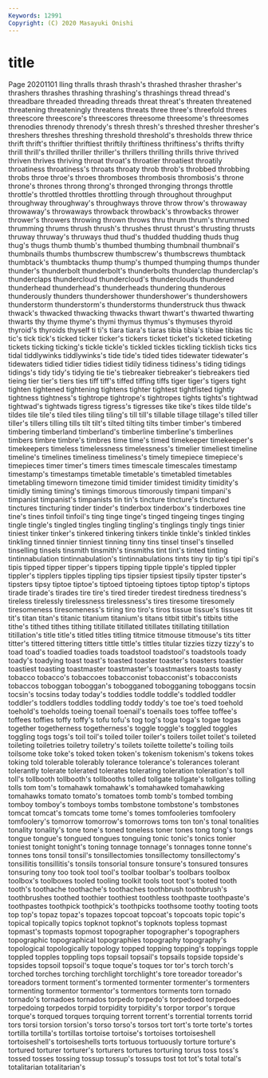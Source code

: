 ```yaml
---
Keywords: 12991
Copyright: (C) 2020 Masayuki Onishi
---
```


# title
Page 20201101
lling thralls thrash thrash's thrashed
thrasher thrasher's thrashers thrashes thrashing thrashing's thrashings thread thread's threadbare
threaded threading threads threat threat's threaten threatened threatening threateningly threatens
threats three three's threefold threes threescore threescore's threescores threesome threesome's
threesomes threnodies threnody threnody's thresh thresh's threshed thresher thresher's threshers
threshes threshing threshold threshold's thresholds threw thrice thrift thrift's thriftier
thriftiest thriftily thriftiness thriftiness's thrifts thrifty thrill thrill's thrilled thriller
thriller's thrillers thrilling thrills thrive thrived thriven thrives thriving throat
throat's throatier throatiest throatily throatiness throatiness's throats throaty throb throb's
throbbed throbbing throbs throe throe's throes thromboses thrombosis thrombosis's throne
throne's thrones throng throng's thronged thronging throngs throttle throttle's throttled
throttles throttling through throughout throughput throughway throughway's throughways throve throw
throw's throwaway throwaway's throwaways throwback throwback's throwbacks thrower thrower's throwers
throwing thrown throws thru thrum thrum's thrummed thrumming thrums thrush
thrush's thrushes thrust thrust's thrusting thrusts thruway thruway's thruways thud
thud's thudded thudding thuds thug thug's thugs thumb thumb's thumbed
thumbing thumbnail thumbnail's thumbnails thumbs thumbscrew thumbscrew's thumbscrews thumbtack thumbtack's
thumbtacks thump thump's thumped thumping thumps thunder thunder's thunderbolt thunderbolt's
thunderbolts thunderclap thunderclap's thunderclaps thundercloud thundercloud's thunderclouds thundered thunderhead thunderhead's
thunderheads thundering thunderous thunderously thunders thundershower thundershower's thundershowers thunderstorm thunderstorm's
thunderstorms thunderstruck thus thwack thwack's thwacked thwacking thwacks thwart thwart's
thwarted thwarting thwarts thy thyme thyme's thymi thymus thymus's thymuses
thyroid thyroid's thyroids thyself ti ti's tiara tiara's tiaras tibia
tibia's tibiae tibias tic tic's tick tick's ticked ticker ticker's
tickers ticket ticket's ticketed ticketing tickets ticking ticking's tickle tickle's
tickled tickles tickling ticklish ticks tics tidal tiddlywinks tiddlywinks's tide
tide's tided tides tidewater tidewater's tidewaters tidied tidier tidies tidiest
tidily tidiness tidiness's tiding tidings tidings's tidy tidy's tidying tie
tie's tiebreaker tiebreaker's tiebreakers tied tieing tier tier's tiers ties
tiff tiff's tiffed tiffing tiffs tiger tiger's tigers tight tighten
tightened tightening tightens tighter tightest tightfisted tightly tightness tightness's tightrope
tightrope's tightropes tights tights's tightwad tightwad's tightwads tigress tigress's tigresses
tike tike's tikes tilde tilde's tildes tile tile's tiled tiles
tiling tiling's till till's tillable tillage tillage's tilled tiller tiller's
tillers tilling tills tilt tilt's tilted tilting tilts timber timber's
timbered timbering timberland timberland's timberline timberline's timberlines timbers timbre timbre's
timbres time time's timed timekeeper timekeeper's timekeepers timeless timelessness timelessness's
timelier timeliest timeline timeline's timelines timeliness timeliness's timely timepiece timepiece's
timepieces timer timer's timers times timescale timescales timestamp timestamp's timestamps
timetable timetable's timetabled timetables timetabling timeworn timezone timid timider timidest
timidity timidity's timidly timing timing's timings timorous timorously timpani timpani's
timpanist timpanist's timpanists tin tin's tincture tincture's tinctured tinctures tincturing
tinder tinder's tinderbox tinderbox's tinderboxes tine tine's tines tinfoil tinfoil's
ting tinge tinge's tinged tingeing tinges tinging tingle tingle's tingled
tingles tingling tingling's tinglings tingly tings tinier tiniest tinker tinker's
tinkered tinkering tinkers tinkle tinkle's tinkled tinkles tinkling tinned tinnier
tinniest tinning tinny tins tinsel tinsel's tinselled tinselling tinsels tinsmith
tinsmith's tinsmiths tint tint's tinted tinting tintinnabulation tintinnabulation's tintinnabulations tints
tiny tip tip's tipi tipi's tipis tipped tipper tipper's tippers
tipping tipple tipple's tippled tippler tippler's tipplers tipples tippling tips
tipsier tipsiest tipsily tipster tipster's tipsters tipsy tiptoe tiptoe's tiptoed
tiptoeing tiptoes tiptop tiptop's tiptops tirade tirade's tirades tire tire's
tired tireder tiredest tiredness tiredness's tireless tirelessly tirelessness tirelessness's tires
tiresome tiresomely tiresomeness tiresomeness's tiring tiro tiro's tiros tissue tissue's
tissues tit tit's titan titan's titanic titanium titanium's titans titbit
titbit's titbits tithe tithe's tithed tithes tithing titillate titillated titillates
titillating titillation titillation's title title's titled titles titling titmice titmouse
titmouse's tits titter titter's tittered tittering titters tittle tittle's tittles
titular tizzies tizzy tizzy's to toad toad's toadied toadies toads
toadstool toadstool's toadstools toady toady's toadying toast toast's toasted toaster
toaster's toasters toastier toastiest toasting toastmaster toastmaster's toastmasters toasts toasty
tobacco tobacco's tobaccoes tobacconist tobacconist's tobacconists tobaccos toboggan toboggan's tobogganed
tobogganing toboggans tocsin tocsin's tocsins today today's toddies toddle toddle's
toddled toddler toddler's toddlers toddles toddling toddy toddy's toe toe's
toed toehold toehold's toeholds toeing toenail toenail's toenails toes toffee
toffee's toffees toffies toffy toffy's tofu tofu's tog tog's toga
toga's togae togas together togetherness togetherness's toggle toggle's toggled toggles
toggling togs togs's toil toil's toiled toiler toiler's toilers toilet
toilet's toileted toileting toiletries toiletry toiletry's toilets toilette toilette's toiling
toils toilsome toke toke's toked token token's tokenism tokenism's tokens
tokes toking told tolerable tolerably tolerance tolerance's tolerances tolerant tolerantly
tolerate tolerated tolerates tolerating toleration toleration's toll toll's tollbooth tollbooth's
tollbooths tolled tollgate tollgate's tollgates tolling tolls tom tom's tomahawk
tomahawk's tomahawked tomahawking tomahawks tomato tomato's tomatoes tomb tomb's tombed
tombing tomboy tomboy's tomboys tombs tombstone tombstone's tombstones tomcat tomcat's
tomcats tome tome's tomes tomfooleries tomfoolery tomfoolery's tomorrow tomorrow's tomorrows
toms ton ton's tonal tonalities tonality tonality's tone tone's toned
toneless toner tones tong tong's tongs tongue tongue's tongued tongues
tonguing tonic tonic's tonics tonier toniest tonight tonight's toning tonnage
tonnage's tonnages tonne tonne's tonnes tons tonsil tonsil's tonsillectomies tonsillectomy
tonsillectomy's tonsillitis tonsillitis's tonsils tonsorial tonsure tonsure's tonsured tonsures tonsuring
tony too took tool tool's toolbar toolbar's toolbars toolbox toolbox's
toolboxes tooled tooling toolkit tools toot toot's tooted tooth tooth's
toothache toothache's toothaches toothbrush toothbrush's toothbrushes toothed toothier toothiest toothless
toothpaste toothpaste's toothpastes toothpick toothpick's toothpicks toothsome toothy tooting toots
top top's topaz topaz's topazes topcoat topcoat's topcoats topic topic's
topical topically topics topknot topknot's topknots topless topmast topmast's topmasts
topmost topographer topographer's topographers topographic topographical topographies topography topography's topological
topologically topology topped topping topping's toppings topple toppled topples toppling
tops topsail topsail's topsails topside topside's topsides topsoil topsoil's toque
toque's toques tor tor's torch torch's torched torches torching torchlight
torchlight's tore toreador toreador's toreadors torment torment's tormented tormenter tormenter's
tormenters tormenting tormentor tormentor's tormentors torments torn tornado tornado's tornadoes
tornados torpedo torpedo's torpedoed torpedoes torpedoing torpedos torpid torpidity torpidity's
torpor torpor's torque torque's torqued torques torquing torrent torrent's torrential
torrents torrid tors torsi torsion torsion's torso torso's torsos tort
tort's torte torte's tortes tortilla tortilla's tortillas tortoise tortoise's tortoises
tortoiseshell tortoiseshell's tortoiseshells torts tortuous tortuously torture torture's tortured torturer
torturer's torturers tortures torturing torus toss toss's tossed tosses tossing
tossup tossup's tossups tost tot tot's total total's totalitarian totalitarian's
